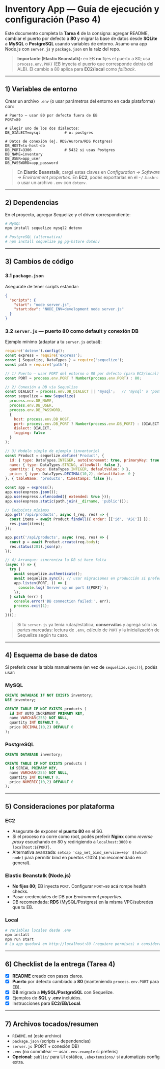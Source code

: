 # Inventory App — Guía de ejecución y configuración (Paso 4)

Este documento completa la **Tarea 4** de la consigna: agregar README, cambiar el puerto por defecto a **80** y migrar la base de datos desde **SQLite** a **MySQL** o **PostgreSQL** usando variables de entorno. Asumo una app Node.js con `server.js` y `package.json` en la raíz del repo.

> **Importante (Elastic Beanstalk):** en EB **no** fijes el puerto a 80; usá `process.env.PORT` (EB inyecta el puerto que corresponde detrás del ALB). El cambio a 80 aplica para **EC2/local** como _fallback_.

---

## 1) Variables de entorno

Crear un archivo `.env` (o usar parámetros del entorno en cada plataforma) con:

```
# Puerto — usar 80 por defecto fuera de EB
PORT=80

# Elegir uno de los dos dialectos:
DB_DIALECT=mysql           # ó: postgres

# Datos de conexión (ej. RDS/Aurora/RDS Postgres)
DB_HOST=tu-host-db
DB_PORT=3306               # 5432 si usas Postgres
DB_NAME=inventory
DB_USER=app_user
DB_PASSWORD=app_password
```

> En **Elastic Beanstalk**, cargá estas claves en _Configuration → Software → Environment properties_. En **EC2**, podés exportarlas en el `~/.bashrc` o usar un archivo `.env` con `dotenv`.

---

## 2) Dependencias

En el proyecto, agregar Sequelize y el driver correspondiente:

```bash
# MySQL
npm install sequelize mysql2 dotenv

# PostgreSQL (alternativa)
# npm install sequelize pg pg-hstore dotenv
```

---

## 3) Cambios de código

### 3.1 `package.json`

Asegurate de tener scripts estándar:

```json
{
  "scripts": {
    "start": "node server.js",
    "start:dev": "NODE_ENV=development node server.js"
  }
}
```

### 3.2 `server.js` — puerto 80 como default y conexión DB

Ejemplo mínimo (adaptar a tu `server.js` actual):

```js
require('dotenv').config();
const express = require('express');
const { Sequelize, DataTypes } = require('sequelize');
const path = require('path');

// 1) Puerto — usar PORT del entorno o 80 por defecto (para EC2/local)
const PORT = process.env.PORT ? Number(process.env.PORT) : 80;

// 2) Conexión a DB vía Sequelize
const DIALECT = process.env.DB_DIALECT || 'mysql';   // 'mysql' o 'postgres'
const sequelize = new Sequelize(
  process.env.DB_NAME,
  process.env.DB_USER,
  process.env.DB_PASSWORD,
  {
    host: process.env.DB_HOST,
    port: process.env.DB_PORT ? Number(process.env.DB_PORT) : (DIALECT === 'postgres' ? 5432 : 3306),
    dialect: DIALECT,
    logging: false
  }
);

// 3) Modelo simple de ejemplo (inventario)
const Product = sequelize.define('Product', {
  id: { type: DataTypes.INTEGER, autoIncrement: true, primaryKey: true },
  name: { type: DataTypes.STRING, allowNull: false },
  quantity: { type: DataTypes.INTEGER, defaultValue: 0 },
  price: { type: DataTypes.DECIMAL(10,2), defaultValue: 0 }
}, { tableName: 'products', timestamps: false });

const app = express();
app.use(express.json());
app.use(express.urlencoded({ extended: true }));
app.use(express.static(path.join(__dirname, 'public')));

// Endpoints mínimos
app.get('/api/products', async (_req, res) => {
  const items = await Product.findAll({ order: [['id', 'ASC']] });
  res.json(items);
});

app.post('/api/products', async (req, res) => {
  const p = await Product.create(req.body);
  res.status(201).json(p);
});

// 4) Arranque: sincroniza la DB si hace falta
(async () => {
  try {
    await sequelize.authenticate();
    await sequelize.sync(); // usar migraciones en producción si preferís
    app.listen(PORT, () => {
      console.log(`Server up on port ${PORT}`);
    });
  } catch (err) {
    console.error('DB connection failed:', err);
    process.exit(1);
  }
})();
```

> Si tu `server.js` ya tenía rutas/estática, **conserválas** y agregá sólo las partes marcadas: lectura de `.env`, cálculo de `PORT` y la inicialización de Sequelize según tu caso.

---

## 4) Esquema de base de datos

Si preferís crear la tabla manualmente (en vez de `sequelize.sync()`), podés usar:

### MySQL
```sql
CREATE DATABASE IF NOT EXISTS inventory;
USE inventory;

CREATE TABLE IF NOT EXISTS products (
  id INT AUTO_INCREMENT PRIMARY KEY,
  name VARCHAR(255) NOT NULL,
  quantity INT DEFAULT 0,
  price DECIMAL(10,2) DEFAULT 0
);
```

### PostgreSQL
```sql
CREATE DATABASE inventory;

CREATE TABLE IF NOT EXISTS products (
  id SERIAL PRIMARY KEY,
  name VARCHAR(255) NOT NULL,
  quantity INT DEFAULT 0,
  price NUMERIC(10,2) DEFAULT 0
);
```

---

## 5) Consideraciones por plataforma

### EC2
- Asegurate de exponer el **puerto 80** en el SG.
- Si el proceso no corre como root, podés preferir **Nginx** como _reverse proxy_ escuchando en 80 y redirigiendo a `localhost:3000` o `localhost:${PORT}`.
- Alternativa avanzada: `setcap 'cap_net_bind_service=+ep' $(which node)` para permitir bind en puertos <1024 (no recomendado en general).

### Elastic Beanstalk (Node.js)
- **No fijes 80**; EB inyecta `PORT`. Configurar `PORT=80` acá rompe health checks.
- Pasar credenciales de DB por _Environment properties_.
- DB recomendada: **RDS** (MySQL/Postgres) en la misma VPC/subredes que tu EB.

### Local
```bash
# Variables locales desde .env
npm install
npm run start
# La app quedará en http://localhost:80 (requiere permisos) o considerá cambiar PORT=3000 localmente.
```

---

## 6) Checklist de la entrega (Tarea 4)

- [x] **README** creado con pasos claros.
- [x] **Puerto** por defecto cambiado a **80** (manteniendo `process.env.PORT` para EB).
- [x] **DB** migrada a **MySQL/PostgreSQL** con Sequelize.
- [x] Ejemplos de **SQL** y **.env** incluidos.
- [x] Instrucciones para **EC2/EB/Local**.

---

## 7) Archivos tocados/resumen

- `README.md` (este archivo)
- `package.json` (scripts + dependencias)
- `server.js` (PORT + conexión DB)
- `.env` (no commitear — usar `.env.example` si preferís)
- **Opcional**: `public/` para UI estática, `.ebextensions/` si automatizás config extra.
